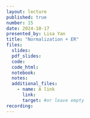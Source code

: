 ```yaml
---
layout: lecture
published: true
number: 15
date: 2024-10-17
presented_by: Lisa Yan
title: "Normalization + ER"
files:
  slides:
  pdf_slides:
  code:
  code_html:
  notebook:
  notes:
  additional_files:
    - name: A link
      link:
      target: #or leave empty
recording:
---
```

